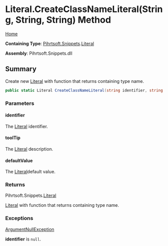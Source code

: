 <a name="_top"></a>

# Literal\.CreateClassNameLiteral\(String, String, String\) Method

[Home](../../../../README.md#_top)

**Containing Type**: [Pihrtsoft.Snippets](../../README.md#_top)\.[Literal](../README.md#_top)

**Assembly**: Pihrtsoft\.Snippets\.dll

## Summary

Create new [Literal](../README.md#_top) with function that returns containing type name\.

```csharp
public static Literal CreateClassNameLiteral(string identifier, string toolTip = null, string defaultValue = "")
```

### Parameters

#### identifier

The [Literal](../README.md#_top) identifier\.

#### toolTip

The [Literal](../README.md#_top) description\.

#### defaultValue

The [Literal](../README.md#_top)default value\.

### Returns

Pihrtsoft\.Snippets\.[Literal](../README.md#_top)

[Literal](../README.md#_top) with function that returns containing type name\.

### Exceptions

[ArgumentNullException](https://docs.microsoft.com/en-us/dotnet/api/system.argumentnullexception)

**identifier** is `null`\.

